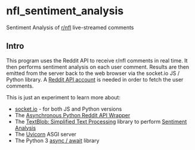 # nfl_sentiment_analysis
Sentiment Analysis of [r/nfl](https://www.reddit.com/r/nfl/) live-streamed comments

## Intro
This program uses the Reddit API to receive r/nfl comments in real time.  It then performs sentiment analysis on each user comment.  Results are then emitted from the server back to the web browser via the socket.io JS / Python library. A [Reddit API account](https://www.reddit.com/dev/api/) is needed in order to fetch the user comments.

This is just an experiment to learn more about:

* [socket.io](https://socket.io/) - for both JS and Python versions
* The [Asynchronous Python Reddit API Wrapper](https://github.com/praw-dev/asyncpraw)
* The [TextBlob: Simplified Text Processing](https://textblob.readthedocs.io/) library to perform [Sentiment Analysis](https://en.wikipedia.org/wiki/Sentiment_analysis)
* The [Uvicorn](https://www.uvicorn.org/) ASGI server
* The Python 3 [async / await](https://docs.python.org/3/library/asyncio-task.html) library
